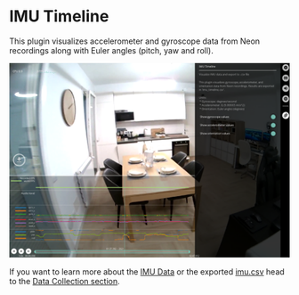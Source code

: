 # IMU Timeline

This plugin visualizes accelerometer and gyroscope data from Neon recordings along with Euler angles (pitch, yaw and roll).

![IMU](./np-imu.webp)

If you want to learn more about the [IMU Data](../../data-collection/data-streams/#movement-imu-data) or the exported [imu.csv](../../data-collection/data-format/#imu-csv) head to the [Data Collection section](../../data-collection/data-streams/index.md).

